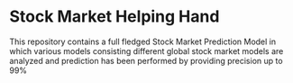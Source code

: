 # Stock Market Helping Hand
This repository contains a full fledged Stock Market Prediction Model in which various models consisting different global stock market models are analyzed and prediction has been performed by providing precision up to 99%
